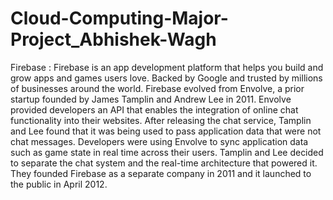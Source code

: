 # Cloud-Computing-Major-Project_Abhishek-Wagh
Firebase :
Firebase is an app development platform that helps you build and grow apps and games users love. 
Backed by Google and trusted by millions of businesses around the world.
Firebase evolved from Envolve, a prior startup founded by James Tamplin and Andrew Lee in 2011.
Envolve provided developers an API that enables the integration of online chat functionality into their websites.
After releasing the chat service, Tamplin and Lee found that it was being used to pass application data that were not chat messages.
Developers were using Envolve to sync application data such as game state in real time across their users. 
Tamplin and Lee decided to separate the chat system and the real-time architecture that powered it.
They founded Firebase as a separate company in 2011 and it launched to the public in April 2012.
